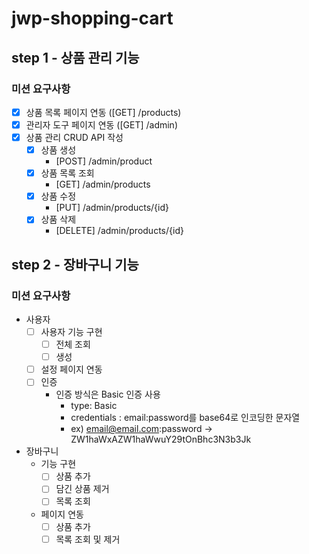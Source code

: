 # jwp-shopping-cart

## step 1 - 상품 관리 기능
### 미션 요구사항

- [x] 상품 목록 페이지 연동 ([GET] /products)
- [x] 관리자 도구 페이지 연동 ([GET] /admin)
- [x] 상품 관리 CRUD API 작성
    - [x] 상품 생성
        - [POST] /admin/product
    - [x] 상품 목록 조회
        - [GET] /admin/products
    - [x] 상품 수정
        - [PUT] /admin/products/{id}
    - [x] 상품 삭제
        - [DELETE] /admin/products/{id}

## step 2 - 장바구니 기능

### 미션 요구사항
- 사용자
  - [ ] 사용자 기능 구현
    - [ ] 전체 조회
    - [ ] 생성
  - [ ] 설정 페이지 연동
  - [ ] 인증
    - 인증 방식은 Basic 인증 사용
      - type: Basic
      - credentials : email:password를 base64로 인코딩한 문자열
      - ex) email@email.com:password -> ZW1haWxAZW1haWwuY29tOnBhc3N3b3Jk
- 장바구니
  - 기능 구현
    - [ ] 상품 추가
    - [ ] 담긴 상품 제거
    - [ ] 목록 조회
  - 페이지 연동
    - [ ] 상품 추가
    - [ ] 목록 조회 및 제거